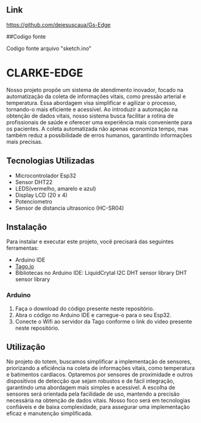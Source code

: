 ## Link
https://github.com/dejesuscaua/Gs-Edge

##Codigo fonte

Codigo fonte arquivo "sketch.ino"

# CLARKE-EDGE
Nosso projeto propõe um sistema de atendimento inovador, focado na automatização da coleta de informações vitais, como pressão arterial e temperatura. Essa abordagem visa simplificar e agilizar o processo, tornando-o mais eficiente e acessível. Ao introduzir a automação na obtenção de dados vitais, nosso sistema busca facilitar a rotina de profissionais de saúde e oferecer uma experiência mais conveniente para os pacientes. A coleta automatizada não apenas economiza tempo, mas também reduz a possibilidade de erros humanos, garantindo informações mais precisas.

## Tecnologias Utilizadas

- Microcontrolador Esp32
- Sensor DHT22
- LEDS(vermelho, amarelo e azul)
- Display LCD (20 x 4)
- Potenciometro
- Sensor de distancia ultrasonico (HC-SR04)

## Instalação

Para instalar e executar este projeto, você precisará das seguintes ferramentas:

- Arduino IDE
-  [Tago.io](https://tago.io)
-  Bibliotecas no Arduino IDE: LiquidCrytal I2C  DHT sensor library  DHT sensor library

### Arduino

1. Faça o download do código presente neste repositório.
2. Abra o código no Arduino IDE e carregue-o para o seu Esp32.
3. Conecte o Wifi ao servidor da Tago conforme o link do video presente neste repositório.

## Utilização

No projeto do totem, buscamos simplificar a implementação de sensores, priorizando a eficiência na coleta de informações vitais, como temperatura e batimentos cardíacos. Optaremos por sensores de proximidade e outros dispositivos de detecção que sejam robustos e de fácil integração, garantindo uma abordagem mais simples e acessível. A escolha de sensores será orientada pela facilidade de uso, mantendo a precisão necessária na obtenção de dados vitais. Nosso foco será em tecnologias confiáveis e de baixa complexidade, para assegurar uma implementação eficaz e manutenção simplificada.
